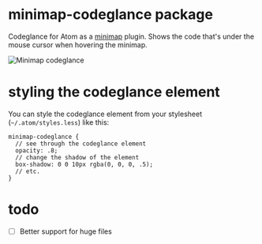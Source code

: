 # minimap-codeglance package

Codeglance for Atom as a [minimap](https://atom.io/packages/minimap) plugin. Shows the code that's under the mouse cursor when hovering the minimap.

![Minimap codeglance](https://raw.githubusercontent.com/olmokramer/atom-minimap-codeglance/master/screencast.gif)

# styling the codeglance element

You can style the codeglance element from your stylesheet (`~/.atom/styles.less`) like this:

```less
minimap-codeglance {
  // see through the codeglance element
  opacity: .8;
  // change the shadow of the element
  box-shadow: 0 0 10px rgba(0, 0, 0, .5);
  // etc.
}
```

# todo

- [ ] Better support for huge files
